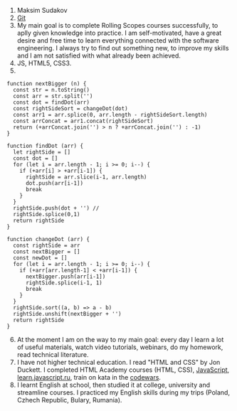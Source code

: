 1. Maksim Sudakov
2. [Git](https://github.com/Maximsudakov92)
3. My main goal is to complete Rolling Scopes courses successfully, to aplly given knowledge into practice. I am self-motivated, have a great desire and free time to learn everything connected with the software engineering. I always try to find out something new, to improve my skills and I am not satisfied with what already been achieved.
4. JS, HTML5, CSS3.
5.

```
function nextBigger (n) {
  const str = n.toString()
  const arr = str.split('')
  const dot = findDot(arr)
  const rightSideSort = changeDot(dot)
  const arr1 = arr.splice(0, arr.length - rightSideSort.length)
  const arrConcat = arr1.concat(rightSideSort)
  return (+arrConcat.join('') > n ? +arrConcat.join('') : -1)
}

function findDot (arr) {
  let rightSide = []
  const dot = []
  for (let i = arr.length - 1; i >= 0; i--) {
    if (+arr[i] > +arr[i-1]) {
      rightSide = arr.slice(i-1, arr.length)
      dot.push(arr[i-1])
      break
    }
  }
  rightSide.push(dot + '') //
  rightSide.splice(0,1)
  return rightSide
}

function changeDot (arr) {
  const rightSide = arr
  const nextBigger = []
  const newDot = []
  for (let i = arr.length - 1; i >= 0; i--) {
    if (+arr[arr.length-1] < +arr[i-1]) {
      nextBigger.push(arr[i-1])
      rightSide.splice(i-1, 1)
      break
    }
  }
  rightSide.sort((a, b) => a - b)
  rightSide.unshift(nextBigger + '')
  return rightSide
}
```

6. At the moment I am on the way to my main goal: every day I learn a lot of useful materials, watch video tutorials, webinars, do my homework, read technical literature.
7. I have not higher technical education. I read "HTML and CSS" by Jon Duckett. I completed HTML Academy courses (HTML, CSS), [JavaScript](code-basics.com), [learn.javascript.ru](https://learn.javascript.ru/), train on kata in the [codewars](https://www.codewars.com/users/SudakovMaksim).
8. I learnt English at school, then studied it at college, university and streamline courses. I practiced my English skills during my trips (Poland, Czhech Republic, Bulary, Rumania).

